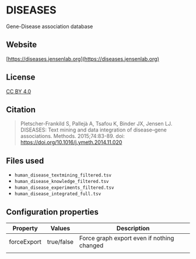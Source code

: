 # DISEASES

Gene-Disease association database

## Website

[https://diseases.jensenlab.org](https://diseases.jensenlab.org)

## License

[CC BY 4.0](https://creativecommons.org/licenses/by/4.0/)

## Citation

> Pletscher-Frankild S, Pallejà A, Tsafou K, Binder JX, Jensen LJ. DISEASES: Text mining and data integration of disease–gene associations. Methods. 2015;74:83-89. doi: https://doi.org/10.1016/j.ymeth.2014.11.020

## Files used

  * `human_disease_textmining_filtered.tsv`
  * `human_disease_knowledge_filtered.tsv`
  * `human_disease_experiments_filtered.tsv`
  * `human_disease_integrated_full.tsv`

## Configuration properties

| Property    | Values     | Description                                |
|-------------|------------|--------------------------------------------|
| forceExport | true/false | Force graph export even if nothing changed |
|             |            |                                            |
